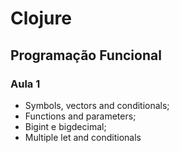 # Clojure

## Programação Funcional

### Aula 1
- Symbols, vectors and conditionals;
- Functions and parameters;
- Bigint e bigdecimal;
- Multiple let and conditionals
